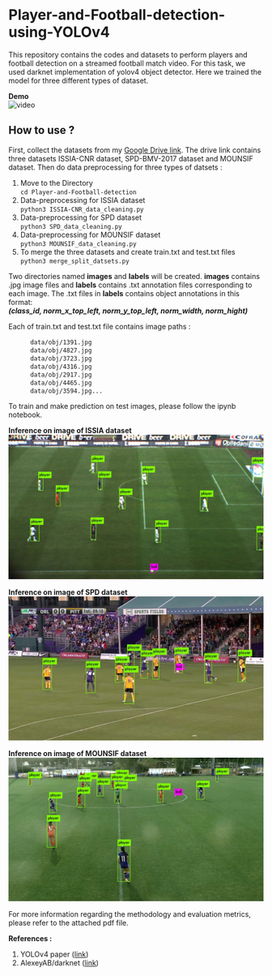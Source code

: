 # Player-and-Football-detection-using-YOLOv4
This repository contains the codes and datasets to perform players and football detection on a streamed football match video. For this task, we used darknet implementation of yolov4 object detector. Here we trained the model for three different types of dataset.

**Demo**  
![video](https://github.com/Decepticons-06/Player-and-Football-detection/blob/main/ezgif.com-gif-maker.gif)

## How to use ?
First, collect the datasets from my <a href="https://drive.google.com/drive/folders/1C_SeAv8oSMjIDs87oqBML6hW3hzrgkBn?usp=sharing" target="_blank">Google Drive link</a>.
The drive link contains three datasets ISSIA-CNR dataset, SPD-BMV-2017 dataset and MOUNSIF dataset.
Then do data preprocessing for three types of datsets :
1. Move to the Directory  
      `cd Player-and-Football-detection`    
2. Data-preprocessing for ISSIA dataset  
      `python3 ISSIA-CNR_data_cleaning.py`
3. Data-preprocessing for SPD dataset  
      `python3 SPD_data_cleaning.py`
4. Data-preprocessing for MOUNSIF dataset  
      `python3 MOUNSIF_data_cleaning.py`
5. To merge the three datasets and create train.txt and test.txt files  
      `python3 merge_split_datsets.py`

Two directories named **images** and **labels** will be created. **images** contains .jpg image files and **labels** contains .txt annotation files corresponding to each image.
The .txt files in **labels** contains object annotations in this format:  
***(class_id, norm_x_top_left, norm_y_top_left, norm_width, norm_hight)***

Each of train.txt and test.txt file contains image paths :  
```csv
      data/obj/1391.jpg  
      data/obj/4827.jpg  
      data/obj/3723.jpg  
      data/obj/4316.jpg  
      data/obj/2917.jpg  
      data/obj/4465.jpg  
      data/obj/3594.jpg...  
```      
  
To train and make prediction on test images, please follow the ipynb notebook.

**Inference on image of ISSIA dataset**
![issia_prediction](https://github.com/Decepticons-06/Player-and-Football-detection/blob/main/results/issia_predictions.jpg)


**Inference on image of SPD dataset**
![spd_prediction](https://github.com/Decepticons-06/Player-and-Football-detection/blob/main/results/spd_predictions.jpg)


**Inference on image of MOUNSIF dataset**
![mounsif_prediction](https://github.com/Decepticons-06/Player-and-Football-detection/blob/main/results/mounsif_predictions.jpg)



For more information regarding the methodology and evaluation metrics, please refer to the attached pdf file.

**References :**  
1. YOLOv4 paper (<a href="https://arxiv.org/abs/2004.10934" target="_blank">link</a>)  
2. AlexeyAB/darknet (<a href="https://https://github.com/AlexeyAB/darknet" target="_blank">link</a>)

